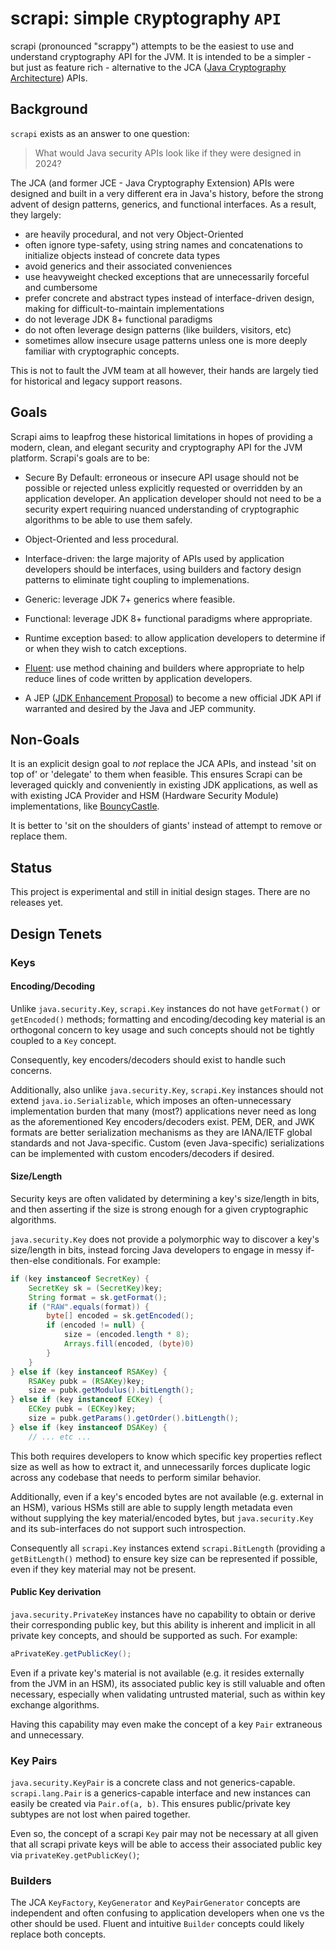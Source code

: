 <!--
  ~ Copyright © 2023 Les Hazlewood
  ~
  ~ Licensed under the Apache License, Version 2.0 (the "License");
  ~ you may not use this file except in compliance with the License.
  ~ You may obtain a copy of the License at
  ~
  ~     http://www.apache.org/licenses/LICENSE-2.0
  ~
  ~ Unless required by applicable law or agreed to in writing, software
  ~ distributed under the License is distributed on an "AS IS" BASIS,
  ~ WITHOUT WARRANTIES OR CONDITIONS OF ANY KIND, either express or implied.
  ~ See the License for the specific language governing permissions and
  ~ limitations under the License.
  -->
# scrapi: `S`imple `CR`yptography `API`

scrapi (pronounced "scrappy") attempts to be the easiest to use and understand cryptography API for the JVM. It is
intended to be a simpler - but just as feature rich - alternative to the JCA 
([Java Cryptography Architecture](https://docs.oracle.com/en/java/javase/21/security/preface.html)) APIs.

## Background

`scrapi` exists as an answer to one question:

> What would Java security APIs look like if they were designed in 2024?

The JCA (and former JCE - Java Cryptography Extension) APIs were designed and built in a very different era in Java's 
history, before the strong advent of design patterns, generics, and functional interfaces.  As a result, they largely:

* are heavily procedural, and not very Object-Oriented
* often ignore type-safety, using string names and concatenations to initialize objects instead of concrete data types
* avoid generics and their associated conveniences
* use heavyweight checked exceptions that are unnecessarily forceful and cumbersome
* prefer concrete and abstract types instead of interface-driven design, making for difficult-to-maintain implementations
* do not leverage JDK 8+ functional paradigms
* do not often leverage design patterns (like builders, visitors, etc)
* sometimes allow insecure usage patterns unless one is more deeply familiar with cryptographic concepts.

This is not to fault the JVM team at all however, their hands are largely tied for historical and legacy support 
reasons.

## Goals

Scrapi aims to leapfrog these historical limitations in hopes of providing a modern, clean, and elegant security
and cryptography API for the JVM platform.  Scrapi's goals are to be:

* Secure By Default: erroneous or insecure API usage should not be possible or rejected unless explicitly requested 
or overridden by an application developer. An application developer should not need to be a security expert requiring 
nuanced understanding of cryptographic algorithms to be able to use them safely.


* Object-Oriented and less procedural.


* Interface-driven: the large majority of APIs used by application developers should be interfaces, using builders
  and factory design patterns to eliminate tight coupling to implemenations.


* Generic: leverage JDK 7+ generics where feasible.


* Functional: leverage JDK 8+ functional paradigms where appropriate.


* Runtime exception based: to allow application developers to determine if or when they wish to catch exceptions.


* [Fluent](https://en.wikipedia.org/wiki/Fluent_interface): use method chaining and builders where appropriate to help
reduce lines of code written by application developers.


* A JEP ([JDK Enhancement Proposal](https://en.wikipedia.org/wiki/JDK_Enhancement_Proposal)) to become a new official
JDK API if warranted and desired by the Java and JEP community.


## Non-Goals

It is an explicit design goal to _not_ replace the JCA APIs, and instead 'sit on top of' or 'delegate' to them when
feasible.  This ensures Scrapi can be leveraged quickly and conveniently in existing JDK applications, as well as
with existing JCA Provider and HSM (Hardware Security Module) implementations, like 
[BouncyCastle](https://www.bouncycastle.org/java.html).

It is better to 'sit on the shoulders of giants' instead of attempt to remove or replace them.

## Status

This project is experimental and still in initial design stages.  There are no releases yet.

## Design Tenets

### Keys

#### Encoding/Decoding

Unlike `java.security.Key`, `scrapi.Key` instances do not have `getFormat()` or `getEncoded()` methods; formatting
and encoding/decoding key material is an orthogonal concern to key usage and such concepts should not be
tightly coupled to a `Key` concept.

Consequently, key encoders/decoders should exist to handle such concerns.

Additionally, also unlike `java.security.Key`, `scrapi.Key` instances should not extend `java.io.Serializable`, which 
imposes an often-unnecessary implementation burden that many (most?) applications never need as long as the 
aforementioned Key encoders/decoders exist.  PEM, DER, and JWK formats are better serialization mechanisms as they are 
IANA/IETF global standards and not Java-specific.  Custom (even Java-specific) serializations can be implemented with 
custom encoders/decoders if desired.

#### Size/Length

Security keys are often validated by determining a key's size/length in bits, and then asserting if the size is
strong enough for a given cryptographic algorithms.

`java.security.Key` does not provide a polymorphic way to discover a key's size/length in bits, instead forcing
Java developers to engage in messy if-then-else conditionals.  For example:

```java
if (key instanceof SecretKey) {
    SecretKey sk = (SecretKey)key;
    String format = sk.getFormat();
    if ("RAW".equals(format)) {
        byte[] encoded = sk.getEncoded();
        if (encoded != null) {
            size = (encoded.length * 8);
            Arrays.fill(encoded, (byte)0)
        }
    }
} else if (key instanceof RSAKey) {
    RSAKey pubk = (RSAKey)key;
    size = pubk.getModulus().bitLength();
} else if (key instanceof ECKey) {
    ECKey pubk = (ECKey)key;
    size = pubk.getParams().getOrder().bitLength(); 
} else if (key instanceof DSAKey) {
    // ... etc ...
```

This both requires developers to know which specific key properties reflect size as well as how to extract it, and 
unnecessarily forces duplicate logic across any codebase that needs to perform similar behavior.

Additionally, even if a key's encoded bytes are not available (e.g. external in an HSM), various HSMs still are able
to supply length metadata even without supplying the key material/encoded bytes, but `java.security.Key` and its
sub-interfaces do not support such introspection.

Consequently all `scrapi.Key` instances extend `scrapi.BitLength` (providing a `getBitLength()` method) to ensure key 
size can be represented if possible, even if they key material may not be present.

#### Public Key derivation

`java.security.PrivateKey` instances have no capability to obtain or derive their corresponding public key, but this
ability is inherent and implicit in all private key concepts, and should be supported as such.  For example:

```java
aPrivateKey.getPublicKey();
```

Even if a private key's material is not available (e.g. it resides externally from the JVM in an HSM), its associated 
public key is still valuable and often necessary, especially when validating untrusted material, such as within key 
exchange algorithms.

Having this capability may even make the concept of a key `Pair` extraneous and unnecessary.

### Key Pairs

`java.security.KeyPair` is a concrete class and not generics-capable.  `scrapi.lang.Pair` is a generics-capable
interface and new instances can easily be created via `Pair.of(a, b)`.  This ensures public/private key subtypes
are not lost when paired together.

Even so, the concept of a scrapi `Key` pair may not be necessary at all given that all scrapi private keys will be
able to access their associated public key via `privateKey.getPublicKey()`;

### Builders

The JCA `KeyFactory`, `KeyGenerator` and `KeyPairGenerator` concepts are independent and often confusing to 
application developers when one vs the other should be used. Fluent and intuitive `Builder` concepts could likely 
replace both concepts.
